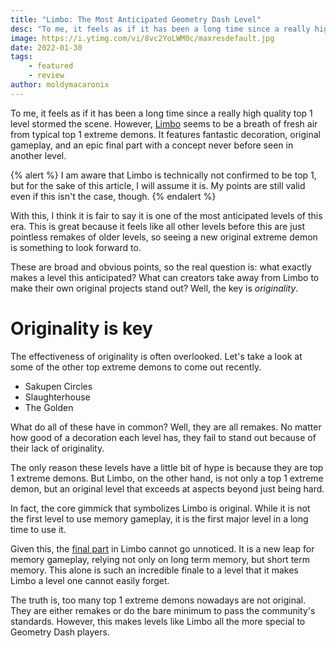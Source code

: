 ```yaml
---
title: "Limbo: The Most Anticipated Geometry Dash Level"
desc: "To me, it feels as if it has been a long time since a really high quality top 1 level stormed the scene."
image: https://i.ytimg.com/vi/8vc2YoLWM0c/maxresdefault.jpg
date: 2022-01-30
tags:
    - featured
    - review
author: moldymacaronix
---
```


To me, it feels as if it has been a long time since a really high quality top 1 level stormed the scene. However, [Limbo](https://youtu.be/ryBbuH_SPbs) seems to be a breath of fresh air from typical top 1 extreme demons. It features fantastic decoration, original gameplay, and an epic final part with a concept never before seen in another level.

{% alert %}
I am aware that Limbo is technically not confirmed to be top 1, but for the sake of this article, I will assume it is. My points are still valid even if this isn't the case, though.
{% endalert %}

With this, I think it is fair to say it is one of the most anticipated levels of this era. This is great because it feels like all other levels before this are just pointless remakes of older levels, so seeing a new original extreme demon is something to look forward to.

These are broad and obvious points, so the real question is: what exactly makes a level this anticipated? What can creators take away from Limbo to make their own original projects stand out? Well, the key is *originality*.

# Originality is key

The effectiveness of originality is often overlooked. Let's take a look at some of the other top extreme demons to come out recently.

* Sakupen Circles
* Slaughterhouse
* The Golden

What do all of these have in common? Well, they are all remakes. No matter how good of a decoration each level has, they fail to stand out because of their lack of originality.

The only reason these levels have a little bit of hype is because they are top 1 extreme demons. But Limbo, on the other hand, is not only a top 1 extreme demon, but an original level that exceeds at aspects beyond just being hard.

In fact, the core gimmick that symbolizes Limbo is original. While it is not the first level to use memory gameplay, it is the first major level in a long time to use it.

Given this, the [final part](https://youtu.be/8vc2YoLWM0c) in Limbo cannot go unnoticed. It is a new leap for memory gameplay, relying not only on long term memory, but short term memory. This alone is such an incredible finale to a level that it makes Limbo a level one cannot easily forget.

The truth is, too many top 1 extreme demons nowadays are not original. They are either remakes or do the bare minimum to pass the community's standards. However, this makes levels like Limbo all the more special to Geometry Dash players.